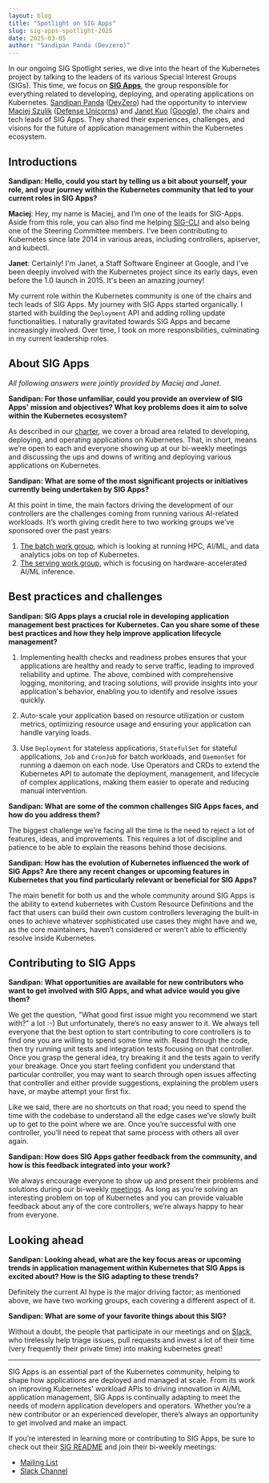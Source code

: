 ```yaml
---
layout: blog
title: "Spotlight on SIG Apps"
slug: sig-apps-spotlight-2025
date: 2025-03-05
author: "Sandipan Panda (Devzero)"
---
```


In our ongoing SIG Spotlight series, we dive into the heart of the Kubernetes project by talking to
the leaders of its various Special Interest Groups (SIGs). This time, we focus on 
**[SIG Apps](https://github.com/kubernetes/community/tree/master/sig-apps#apps-special-interest-group)**,
the group responsible for everything related to developing, deploying, and operating applications on
Kubernetes. [Sandipan Panda](https://www.linkedin.com/in/sandipanpanda)
([DevZero](https://www.devzero.io/)) had the opportunity to interview [Maciej
Szulik](https://github.com/soltysh) ([Defense Unicorns](https://defenseunicorns.com/)) and [Janet
Kuo](https://github.com/janetkuo) ([Google](https://about.google/)), the chairs and tech leads of
SIG Apps. They shared their experiences, challenges, and visions for the future of application
management within the Kubernetes ecosystem.

## Introductions

**Sandipan: Hello, could you start by telling us a bit about yourself, your role, and your journey
within the Kubernetes community that led to your current roles in SIG Apps?**

**Maciej**: Hey, my name is Maciej, and I’m one of the leads for SIG-Apps. Aside from this role, you
can also find me helping
[SIG-CLI](https://github.com/kubernetes/community/tree/master/sig-cli#readme) and also being one of
the Steering Committee members. I’ve been contributing to Kubernetes since late 2014 in various
areas, including controllers, apiserver, and kubectl.

**Janet**: Certainly! I'm Janet, a Staff Software Engineer at Google, and I've been deeply involved
with the Kubernetes project since its early days, even before the 1.0 launch in 2015.  It's been an
amazing journey!

My current role within the Kubernetes community is one of the chairs and tech leads of SIG Apps. My
journey with SIG Apps started organically. I started with building the ``Deployment`` API and adding
rolling update functionalities. I naturally gravitated towards SIG Apps and became increasingly
involved. Over time, I took on more responsibilities, culminating in my current leadership roles.

## About SIG Apps

*All following answers were jointly provided by Maciej and Janet.*

**Sandipan: For those unfamiliar, could you provide an overview of SIG Apps' mission and objectives?
What key problems does it aim to solve within the Kubernetes ecosystem?**

As described in our
[charter](https://github.com/kubernetes/community/blob/master/sig-apps/charter.md#scope), we cover a
broad area related to developing, deploying, and operating applications on Kubernetes. That, in
short, means we’re open to each and everyone showing up at our bi-weekly meetings and discussing the
ups and downs of writing and deploying various applications on Kubernetes.

**Sandipan: What are some of the most significant projects or initiatives currently being undertaken
by SIG Apps?**

At this point in time, the main factors driving the development of our controllers are the
challenges coming from running various AI-related workloads. It’s worth giving credit here to two
working groups we’ve sponsored over the past years:

1. [The batch work group](https://github.com/kubernetes/community/tree/master/wg-batch), which is
   looking at running HPC, AI/ML, and data analytics jobs on top of Kubernetes.
2. [The serving work group](https://github.com/kubernetes/community/tree/master/wg-serving), which
   is focusing on hardware-accelerated AI/ML inference.

## Best practices and challenges

**Sandipan: SIG Apps plays a crucial role in developing application management best practices for
Kubernetes. Can you share some of these best practices and how they help improve application
lifecycle management?**

1. Implementing health checks and readiness probes ensures that your applications are healthy and
   ready to serve traffic, leading to improved reliability and uptime. The above, combined with
   comprehensive logging, monitoring, and tracing solutions, will provide insights into your
   application's behavior, enabling you to identify and resolve issues quickly.

2. Auto-scale your application based on resource utilization or custom metrics, optimizing resource
   usage and ensuring your application can handle varying loads.

3. Use ``Deployment`` for stateless applications, ``StatefulSet`` for stateful applications, ``Job``
   and ``CronJob`` for batch workloads, and ``DaemonSet`` for running a daemon on each node. Use
   Operators and CRDs to extend the Kubernetes API to automate the deployment, management, and
   lifecycle of complex applications, making them easier to operate and reducing manual
   intervention.

**Sandipan: What are some of the common challenges SIG Apps faces, and how do you address them?**

The biggest challenge we’re facing all the time is the need to reject a lot of features, ideas, and
improvements. This requires a lot of discipline and patience to be able to explain the reasons
behind those decisions.


**Sandipan: How has the evolution of Kubernetes influenced the work of SIG Apps? Are there any
recent changes or upcoming features in Kubernetes that you find particularly relevant or beneficial
for SIG Apps?**

The main benefit for both us and the whole community around SIG Apps is the ability to extend
kubernetes with Custom Resource Definitions and the fact that users can build their own custom
controllers leveraging the built-in ones to achieve whatever sophisticated use cases they might have
and we, as the core maintainers, haven’t considered or weren’t able to efficiently resolve inside
Kubernetes.

## Contributing to SIG Apps

**Sandipan: What opportunities are available for new contributors who want to get involved with SIG
Apps, and what advice would you give them?**

We get the question, "What good first issue might you recommend we start with?" a lot :-) But
unfortunately, there’s no easy answer to it. We always tell everyone that the best option to start
contributing to core controllers is to find one you are willing to spend some time with. Read
through the code, then try running unit tests and integration tests focusing on that
controller. Once you grasp the general idea, try breaking it and the tests again to verify your
breakage. Once you start feeling confident you understand that particular controller, you may want
to search through open issues affecting that controller and either provide suggestions, explaining
the problem users have, or maybe attempt your first fix.

Like we said, there are no shortcuts on that road; you need to spend the time with the codebase to
understand all the edge cases we’ve slowly built up to get to the point where we are. Once you’re
successful with one controller, you’ll need to repeat that same process with others all over again.

**Sandipan: How does SIG Apps gather feedback from the community, and how is this feedback
integrated into your work?**

We always encourage everyone to show up and present their problems and solutions during our
bi-weekly [meetings](https://github.com/kubernetes/community/tree/master/sig-cli#meetings). As long
as you’re solving an interesting problem on top of Kubernetes and you can provide valuable feedback
about any of the core controllers, we’re always happy to hear from everyone.

## Looking ahead

**Sandipan: Looking ahead, what are the key focus areas or upcoming trends in application management
within Kubernetes that SIG Apps is excited about? How is the SIG adapting to these trends?**

Definitely the current AI hype is the major driving factor; as mentioned above, we have two working
groups, each covering a different aspect of it.

**Sandipan: What are some of your favorite things about this SIG?**

Without a doubt, the people that participate in our meetings and on
[Slack](https://kubernetes.slack.com/messages/sig-cli), who tirelessly help triage issues, pull
requests and invest a lot of their time (very frequently their private time) into making kubernetes
great!

---

SIG Apps is an essential part of the Kubernetes community, helping to shape how applications are
deployed and managed at scale. From its work on improving Kubernetes' workload APIs to driving
innovation in AI/ML application management, SIG Apps is continually adapting to meet the needs of
modern application developers and operators. Whether you’re a new contributor or an experienced
developer, there’s always an opportunity to get involved and make an impact.

If you’re interested in learning more or contributing to SIG Apps, be sure to check out their [SIG
README](https://github.com/kubernetes/community/tree/master/sig-apps) and join their bi-weekly
meetings:

- [Mailing List](https://groups.google.com/a/kubernetes.io/g/sig-apps)
- [Slack Channel](https://kubernetes.slack.com/messages/sig-apps)
